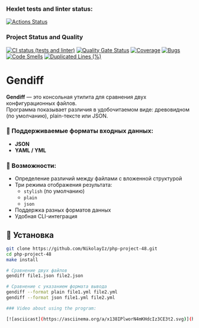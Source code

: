 ### Hexlet tests and linter status:
[![Actions Status](https://github.com/NikolayIz/php-project-48/actions/workflows/hexlet-check.yml/badge.svg)](https://github.com/NikolayIz/php-project-48/actions)
### Project Status and Quality
[![CI status (tests and linter)](https://github.com/NikolayIz/php-project-48/actions/workflows/main.yml/badge.svg)](https://github.com/NikolayIz/php-project-48/actions/workflows/main.yml)
[![Quality Gate Status](https://sonarcloud.io/api/project_badges/measure?project=NikolayIz_php-project-48&metric=alert_status)](https://sonarcloud.io/summary/new_code?id=NikolayIz_php-project-48)
[![Coverage](https://sonarcloud.io/api/project_badges/measure?project=NikolayIz_php-project-48&metric=coverage)](https://sonarcloud.io/summary/new_code?id=NikolayIz_php-project-48)
[![Bugs](https://sonarcloud.io/api/project_badges/measure?project=NikolayIz_php-project-48&metric=bugs)](https://sonarcloud.io/summary/new_code?id=NikolayIz_php-project-48)
[![Code Smells](https://sonarcloud.io/api/project_badges/measure?project=NikolayIz_php-project-48&metric=code_smells)](https://sonarcloud.io/summary/new_code?id=NikolayIz_php-project-48)
[![Duplicated Lines (%)](https://sonarcloud.io/api/project_badges/measure?project=NikolayIz_php-project-48&metric=duplicated_lines_density)](https://sonarcloud.io/summary/new_code?id=NikolayIz_php-project-48)

# Gendiff

**Gendiff** — это консольная утилита для сравнения двух конфигурационных файлов.  
Программа показывает различия в удобочитаемом виде: древовидном (по умолчанию), plain-тексте или JSON.

### 🔧 Поддерживаемые форматы входных данных:
- **JSON**
- **YAML / YML**

### 🧰 Возможности:
- Определение различий между файлами с вложенной структурой
- Три режима отображения результата:
  - `stylish` (по умолчанию)
  - `plain`
  - `json`
- Поддержка разных форматов данных
- Удобная CLI-интеграция

## 🚀 Установка

```bash
git clone https://github.com/NikolayIz/php-project-48.git
cd php-project-48
make install

# Сравнение двух файлов
gendiff file1.json file2.json

# Сравнение с указанием формата вывода
gendiff --format plain file1.yml file2.yml
gendiff --format json file1.yml file2.yml

### Video about using the program:

[![asciicast](https://asciinema.org/a/x138IPlworN4mKHdcIz3CE3t2.svg)](https://asciinema.org/a/x138IPlworN4mKHdcIz3CE3t2)
